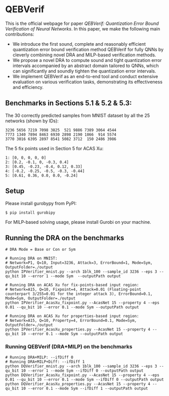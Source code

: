 # QEBVerif
This is the official webpage for paper *QEBVerif: Quantization Error Bound Verification of Neural Networks*. In this paper, we make the following main contributions:
- We introduce the first sound, complete and reasonably efficient quantization error bound verification method QEBVerif for fully QNNs by cleverly combining novel DRA and MILP-based verification methods.
- We propose a novel DRA to compute sound and tight quantization error intervals accompanied by an abstract domain tailored to QNNs, which can significantly and soundly tighten the quantization error intervals.
- We implement QEBVerif as an end-to-end tool and conduct extensive evaluation on various verification tasks, demonstrating its effectiveness and efficiency.

## Benchmarks in Sections 5.1 & 5.2 & 5.3:

The 30 correctly predicted samples from MNIST dataset by all the 25 networks (shown by IDs):

```
3236 5656 7219 7098 3825  521 9886 7389 3064 4544 
7773 1340 7894 8463 6930 2898 2190 1866  914 5574
3770 3016 6395 2897 8541 5082 3712  150 2486 3986
```
The 5 fix points used in Section 5 for ACAS Xu:

```
1: [0, 0, 0, 0, 0]
2: [0.2, -0.1, 0, -0.3, 0.4]
3: [0.45, -0.23, -0.4, 0.12, 0.33]
4: [-0.2, -0.25, -0.5, -0.3, -0.44]
5: [0.61, 0.36, 0.0, 0.0, -0.24]
``` 
## Setup
Please install gurobypy from PyPI:

```shell script
$ pip install gurobipy
```

For MILP-based solving usage, please install Gurobi on your machine.

## Running the DRA on the benchmarks
```shell script
# DRA Mode = Base or Con or Sym

# Running DRA on MNIST: 
# Network=P1, Q=10, Input=3236, Attack=3, ErrorBound=1, Mode=Sym, OutputFolder=./output
python IPVerifier_mnist.py --arch 1blk_100 --sample_id 3236 --eps 3 --qu_bit 10 --error 1 --mode Sym  --outputPath output

# Running DRA on ACAS Xu for fix-points-based input region: 
# Network=A15, Q=10, Fixpoint=4, Attack=0.01 (Floating-point counterpart 3/255=0.01 for the integer attack 3), ErrorBound=0.1, Mode=Sym, OutputFolder=./output
python IPVerifier_AcasXu_fixpoint.py --AcasNet 15 --property 4 --eps 0.01 --qu_bit 10 --error 0.1 --mode Sym --outputPath output

# Running DRA on ACAS Xu for properties-based input region: 
# Network=A15, Q=10, Property=4, ErrorBound=0.1, Mode=Sym, OutputFolder=./output
python IPVerifier_AcasXu_properties.py --AcasNet 15 --property 4 --qu_bit 10 --error 0.1 --mode Sym --outputPath output
```

### Running QEBVerif (DRA+MILP) on the benchmarks
```shell script
# Running DRA+MILP: --ifDiff 0
# Running DRA+MILP+Diff: --ifDiff 1
python DQVerifier_mnist.py --arch 1blk_100 --sample_id 3236 --eps 3 --qu_bit 10 --error 1 --mode Sym --ifDiff 0 --outputPath output
python DQVerifier_AcasXu_fixpoint.py --AcasNet 15 --property 4 --eps 0.01 --qu_bit 10 --error 0.1 --mode Sym --ifDiff 0 --outputPath output
python DQVerifier_AcasXu_properties.py --AcasNet 15 --property 4 --qu_bit 10 --error 0.1 --mode Sym --ifDiff 1 --outputPath output
```
